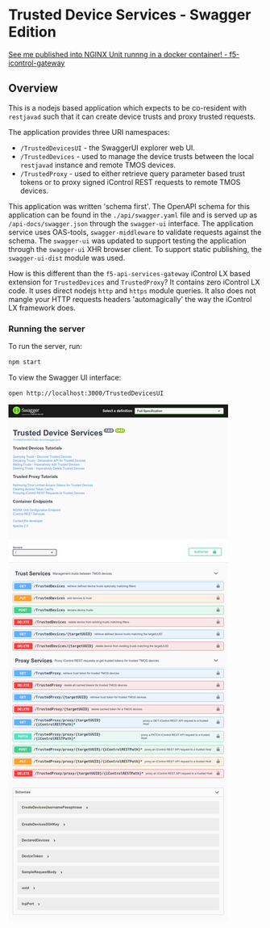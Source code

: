 # Trusted Device Services - Swagger Edition

[See me published into NGINX Unit runnng in a docker container! - f5-icontrol-gateway](https://cloud.docker.com/u/jgruberf5/repository/docker/jgruberf5/f5-icontrol-gateway)

## Overview

This is a nodejs based application which expects to be co-resident with `restjavad` such that it can create device trusts and proxy trusted requests.

The application provides three URI namespaces:

- `/TrustedDevicesUI` - the SwaggerUI explorer web UI.
- `/TrustedDevices` - used to manage the device trusts between the local `restjavad` instance and remote TMOS devices.
- `/TrustedProxy` - used to either retrieve query parameter based trust tokens or to proxy signed iControl REST requests to remote TMOS devices.

This application was written 'schema first'. The OpenAPI schema for this application can be found in the `./api/swagger.yaml` file and is served up as `/api-docs/swagger.json` through the `swagger-ui` interface. The application service uses OAS-tools, `swagger-middleware` to validate requests against the schema. The `swagger-ui` was updated to support testing the application through the `swagger-ui` XHR browser client. To support static publishing, the `swagger-ui-dist` module was used.

How is this different than the `f5-api-services-gateway` iControl LX based extension for `TrustedDevices` and `TrustedProxy`? It contains zero iControl LX code. It uses direct nodejs `http` and `https` module queries. It also does not mangle your HTTP requests headers 'automagically' the way the iControl LX framework does.

### Running the server

To run the server, run:

```bash
npm start
```

To view the Swagger UI interface:

```bash
open http://localhost:3000/TrustedDevicesUI
```

![TrustedDevicesSwaggerUI](./static/images/TrustedDevicesSwaggerApp.png)
